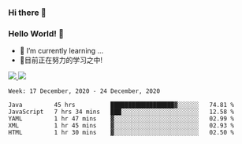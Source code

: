 ### Hi there 👋
### Hello World! 🙌

- 🌱 I’m currently learning ...
- 📖目前正在努力的学习之中!

<a href="https://github.com/anuraghazra/github-readme-stats">
  <img src="https://github-readme-stats.vercel.app/api?username=keyboardWithDream&show_icons=true&repo=github-readme-stats" />
</a>
<a href="https://github.com/anuraghazra/convoychat">
  <img src="https://github-readme-stats.vercel.app/api/top-langs/?username=keyboardWithDream&layout=compact&repo=convoychat" />
</a>



<!--START_SECTION:waka-->
```text
Week: 17 December, 2020 - 24 December, 2020

Java         45 hrs          ██████████████████▓░░░░░░   74.81 % 
JavaScript   7 hrs 34 mins   ███░░░░░░░░░░░░░░░░░░░░░░   12.58 % 
YAML         1 hr 47 mins    ▓░░░░░░░░░░░░░░░░░░░░░░░░   02.99 % 
XML          1 hr 45 mins    ▓░░░░░░░░░░░░░░░░░░░░░░░░   02.93 % 
HTML         1 hr 30 mins    ▓░░░░░░░░░░░░░░░░░░░░░░░░   02.50 % 
```
<!--END_SECTION:waka-->

